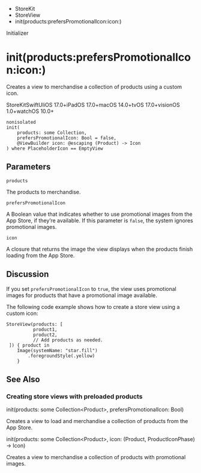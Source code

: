 

- StoreKit
- StoreView
-  init(products:prefersPromotionalIcon:icon:) 

Initializer

# init(products:prefersPromotionalIcon:icon:)

Creates a view to merchandise a collection of products using a custom icon.

StoreKitSwiftUIiOS 17.0+iPadOS 17.0+macOS 14.0+tvOS 17.0+visionOS 1.0+watchOS 10.0+

``` source
nonisolated
init(
    products: some Collection,
    prefersPromotionalIcon: Bool = false,
    @ViewBuilder icon: @escaping (Product) -> Icon
) where PlaceholderIcon == EmptyView
```

## Parameters 

`products`  

The products to merchandise.

`prefersPromotionalIcon`  

A Boolean value that indicates whether to use promotional images from the App Store, if they’re available. If this parameter is `false`, the system ignores promotional images.

`icon`  

A closure that returns the image the view displays when the products finish loading from the App Store.

## Discussion

If you set `prefersPromotionalIcon` to `true`, the view uses promotional images for products that have a promotional image available.

The following code example shows how to create a store view using a custom icon:

```
StoreView(products: [
          product1,
          product2,
          // Add products as needed.
 ]) { product in
    Image(systemName: "star.fill")
        .foregroundStyle(.yellow)
    }  
```

## See Also

### Creating store views with preloaded products

init(products: some Collection&lt;Product>, prefersPromotionalIcon: Bool)

Creates a view to load and merchandise a collection of products from the App Store.

init(products: some Collection&lt;Product>, icon: (Product, ProductIconPhase) -> Icon)

Creates a view to merchandise a collection of products with promotional images.

